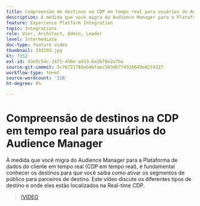 ```yaml
---
title: Compreensão de destinos na CDP em tempo real para usuários do Audience Manager
description: À medida que você migra do Audience Manager para a Plataforma de dados do cliente em tempo real (CDP em tempo real), é fundamental conhecer os destinos para que você saiba como ativar os segmentos de público para parceiros de destino. Este vídeo discute os diferentes tipos de destino e onde eles estão localizados na Real-time CDP.
feature: Experience Platform Integration
topic: Integrations
role: User, Architect, Admin, Leader
level: Intermediate
doc-type: feature video
thumbnail: 332203.jpg
kt: 7352
exl-id: 43e9c54c-24f5-430e-a633-6e2878e2a7ba
source-git-commit: 5c76721780ab46faec503db774928649e8274327
workflow-type: tm+mt
source-wordcount: '116'
ht-degree: 0%

---
```


# Compreensão de destinos na CDP em tempo real para usuários do Audience Manager

À medida que você migra do Audience Manager para a Plataforma de dados do cliente em tempo real (CDP em tempo real), é fundamental conhecer os destinos para que você saiba como ativar os segmentos de público para parceiros de destino. Este vídeo discute os diferentes tipos de destino e onde eles estão localizados na Real-time CDP.

>[!VIDEO](https://video.tv.adobe.com/v/332203/?quality=12&learn=on)
